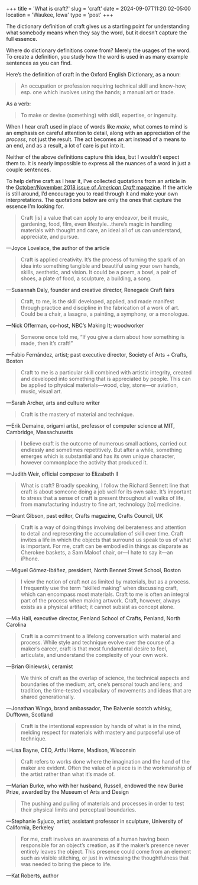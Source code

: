 +++
title = 'What is craft?'
slug = 'craft'
date = 2024-09-07T11:20:02-05:00
location = 'Waukee, Iowa'
type = 'post'
+++

The dictionary definition of craft gives us a starting point for understanding what somebody means when they say the word, but it doesn’t capture the full essence.

Where do dictionary definitions come from? Merely the usages of the word. To create a definition, you study how the word is used in as many example sentences as you can find.

Here’s the definition of craft in the Oxford English Dictionary, as a noun:

> An occupation or profession requiring technical skill and know-how, esp. one which involves using the hands; a manual art or trade.

As a verb:

> To make or devise (something) with skill, expertise, or ingenuity.

When I hear craft used in place of words like *make*, what comes to mind is an emphasis on careful attention to detail, along with an appreciation of the *process*, not just the result. The act becomes an art instead of a means to an end, and as a result, a lot of care is put into it.

Neither of the above definitions capture this idea, but I wouldn’t expect them to. It is nearly impossible to express all the nuances of a word in just a couple sentences.

To help define craft as I hear it, I’ve collected quotations from an article in the [October/November 2018 issue of *American Craft* magazine](https://www.craftcouncil.org/magazine/article/craft-seriously-what-does-word-mean). If the article is still around, I’d encourage you to read through it and make your own interpretations. The quotations below are only the ones that capture the essence I’m looking for.

> Craft [is] a value that can apply to any endeavor, be it music, gardening, food, film, even lifestyle…there’s magic in handling materials with thought and care, an ideal all of us can understand, appreciate, and pursue.

—Joyce Lovelace, the author of the article

> Craft is applied creativity. It’s the process of turning the spark of an idea into something tangible and beautiful using your own hands, skills, aesthetic, and vision. It could be a poem, a bowl, a pair of shoes, a plate of food, a sculpture, a building, a song.

—Susannah Daly, founder and creative director, Renegade Craft fairs

> Craft, to me, is the skill developed, applied, and made manifest through practice and discipline in the fabrication of a work of art. Could be a chair, a lasagna, a painting, a symphony, or a monologue.

—Nick Offerman, co-host, NBC’s Making It; woodworker

> Someone once told me, “If you give a darn about how something is made, then it’s craft!”

—Fabio Fernández, artist; past executive director, Society of Arts + Crafts, Boston

> Craft to me is a particular skill combined with artistic integrity, created and developed into something that is appreciated by people. This can be applied to physical materials—wood, clay, stone—or aviation, music, visual art.

—Sarah Archer, arts and culture writer

> Craft is the mastery of material and technique.

—Erik Demaine, origami artist, professor of computer science at MIT, Cambridge, Massachusetts

> I believe craft is the outcome of numerous small actions, carried out endlessly and sometimes repetitively. But after a while, something emerges which is substantial and has its own unique character, however commonplace the activity that produced it.

—Judith Weir, official composer to Elizabeth II

> What is craft? Broadly speaking, I follow the Richard Sennett line that craft is about someone doing a job well for its own sake. It’s important to stress that a sense of craft is present throughout all walks of life, from manufacturing industry to fine art, technology [to] medicine.

—Grant Gibson, past editor, Crafts magazine, Crafts Council, UK

> Craft is a way of doing things involving deliberateness and attention to detail and representing the accumulation of skill over time. Craft invites a life in which the objects that surround us speak to us of what is important. For me, craft can be embodied in things as disparate as Cherokee baskets, a Sam Maloof chair, or—I hate to say it—an iPhone.

—Miguel Gómez-Ibáñez, president, North Bennet Street School, Boston

> I view the notion of craft not as limited by materials, but as a process. I frequently use the term “skilled making” when discussing craft, which can encompass most materials. Craft to me is often an integral part of the process when making artwork. Craft, however, always exists as a physical artifact; it cannot subsist as concept alone.

—Mia Hall, executive director, Penland School of Crafts, Penland, North Carolina

> Craft is a commitment to a lifelong conversation with material and process. While style and technique evolve over the course of a maker’s career, craft is that most fundamental desire to feel, articulate, and understand the complexity of your own work.

—Brian Giniewski, ceramist

> We think of craft as the overlap of science, the technical aspects and boundaries of the medium; art, one’s personal touch and lens; and tradition, the time-tested vocabulary of movements and ideas that are shared generationally.

—Jonathan Wingo, brand ambassador, The Balvenie scotch whisky, Dufftown, Scotland

> Craft is the intentional expression by hands of what is in the mind, melding respect for materials with mastery and purposeful use of technique.

—Lisa Bayne, CEO, Artful Home, Madison, Wisconsin

> Craft refers to works done where the imagination and the hand of the maker are evident. Often the value of a piece is in the workmanship of the artist rather than what it’s made of.

—Marian Burke, who with her husband, Russell, endowed the new Burke Prize, awarded by the Museum of Arts and Design 

> The pushing and pulling of materials and processes in order to test their physical limits and perceptual boundaries.

—Stephanie Syjuco, artist; assistant professor in sculpture, University of California, Berkeley

> For me, craft involves an awareness of a human having been responsible for an object’s creation, as if the maker’s presence never entirely leaves the object. This presence could come from an element such as visible stitching, or just in witnessing the thoughtfulness that was needed to bring the piece to life.

—Kat Roberts, author
